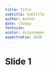 ```yaml
---
title: Title
subtitle: Subtitle
author: Author
date: \today
fontsize:
xcolor: dvipsnames
aspectratio: 1610
...
```


# Slide 1

